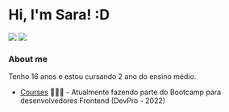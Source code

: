 # Hi, I'm Sara! :D

<a href="https://www.instagram.com/sara.fwc/" target="_blank"><img src="https://img.shields.io/badge/-Instagram-%23E4405F?style=for-the-badge&logo=instagram&logoColor=white" target="_blank"></a>
  <a href="https://www.facebook.com/sara.franca.108889" target="_blank"><img src="https://img.shields.io/badge/Facebook-1877F2?style=for-the-badge&logo=facebook&logoColor=white" target="_blank"></a> 

### About me
Tenho 16 anos e estou cursando 2 ano do ensino médio.

- [Courses](https://pythonpro.com.br/) 👨🏼‍🏫 - Atualmente fazendo parte do Bootcamp para desenvolvedores Frontend (DevPro - 2022)
